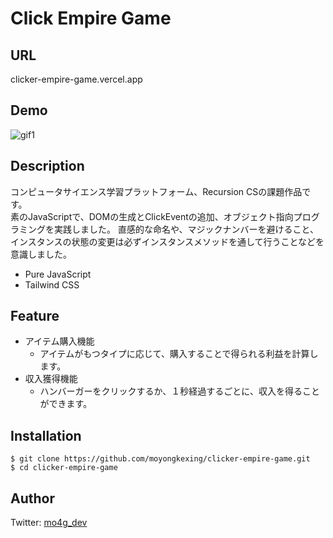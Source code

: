 # Click Empire Game
## URL
clicker-empire-game.vercel.app

## Demo
![gif1](https://user-images.githubusercontent.com/77483402/118357951-8b8f5080-b5b7-11eb-9458-951be751b572.gif)

## Description
コンピュータサイエンス学習プラットフォーム、Recursion CSの課題作品です。  
素のJavaScriptで、DOMの生成とClickEventの追加、オブジェクト指向プログラミングを実践しました。
直感的な命名や、マジックナンバーを避けること、インスタンスの状態の変更は必ずインスタンスメソッドを通して行うことなどを意識しました。

- Pure JavaScript
- Tailwind CSS

## Feature
- アイテム購入機能
  - アイテムがもつタイプに応じて、購入することで得られる利益を計算します。
- 収入獲得機能
  - ハンバーガーをクリックするか、１秒経過するごとに、収入を得ることができます。
  
## Installation
```
$ git clone https://github.com/moyongkexing/clicker-empire-game.git
$ cd clicker-empire-game
```

## Author
Twitter: [mo4g_dev](https://twitter.com/mo4g_dev)
